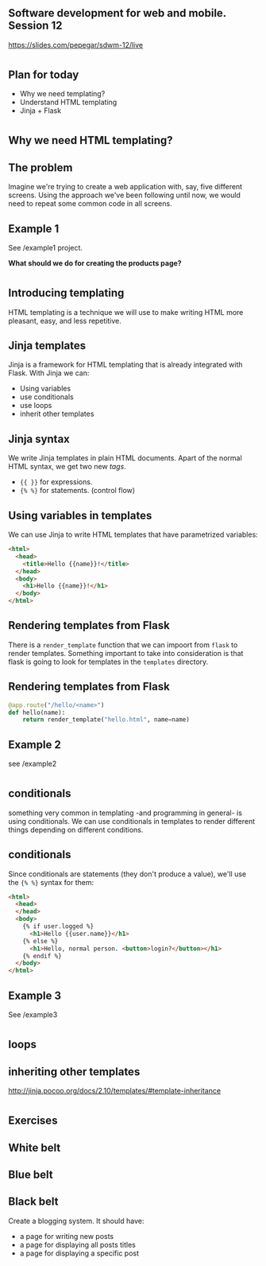 #

## Software development for web and mobile. Session 12

https://slides.com/pepegar/sdwm-12/live

#

## Plan for today

* Why we need templating?
* Understand HTML templating
* Jinja + Flask

#

## Why we need HTML templating?

## The problem

Imagine we're trying to create a web application with, say, five
different screens.  Using the approach we've been following until now,
we would need to repeat some common code in all screens.

## Example 1

See /example1 project.

**What should we do for creating the products page?**

#

## Introducing templating

HTML templating is a technique we will use to make writing HTML more
pleasant, easy, and less repetitive.

## Jinja templates

Jinja is a framework for HTML templating that is already integrated
with Flask.  With Jinja we can:

- Using variables
- use conditionals
- use loops
- inherit other templates

## Jinja syntax

We write Jinja templates in plain HTML documents.  Apart of the normal
HTML syntax, we get two new _tags_.

- `{{ }}` for expressions.
- `{% %}` for statements. (control flow)

## Using variables in templates

We can use Jinja to write HTML templates that have parametrized
variables:

```html
<html>
  <head>
    <title>Hello {{name}}!</title>
  </head>
  <body>
    <h1>Hello {{name}}!</h1>
  </body>
</html>
```

## Rendering templates from Flask

There is a `render_template` function that we can impoort from `flask`
to render templates.  Something important to take into consideration
is that flask is going to look for templates in the `templates`
directory.

## Rendering templates from Flask

```python
@app.route("/hello/<name>")
def hello(name):
    return render_template("hello.html", name=name)
```

## Example 2

see /example2

#

## conditionals

something very common in templating -and programming in general- is
using conditionals.  We can use conditionals in templates to render
different things depending on different conditions.

## conditionals

Since conditionals are statements (they don't produce a value), we'll
use the `{% %}` syntax for them:

``` html
<html>
  <head>
  </head>
  <body>
    {% if user.logged %}
      <h1>Hello {{user.name}}</h1>
    {% else %}
	  <h1>Hello, normal person. <button>login?</button></h1>
    {% endif %}
  </body>
</html>
```

## Example 3

See /example3

#

## loops



## inheriting other templates

http://jinja.pocoo.org/docs/2.10/templates/#template-inheritance

#

## Exercises

## White belt

## Blue belt

## Black belt

Create a blogging system.  It should have:

- a page for writing new posts
- a page for displaying all posts titles
- a page for displaying a specific post
